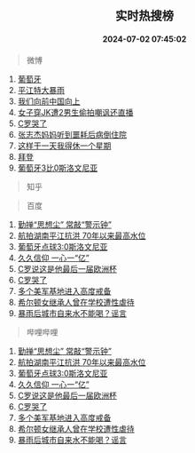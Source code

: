 <div align="center"><h2>实时热搜榜</h2><h4>2024-07-02 07:45:02</h4></div>

> 微博  

1. [葡萄牙](https://s.weibo.com/weibo?q=%E8%91%A1%E8%90%84%E7%89%99&t=31&band_rank=1&Refer=top)<br />
2. [平江特大暴雨](https://s.weibo.com/weibo?q=%23%E5%B9%B3%E6%B1%9F%E7%89%B9%E5%A4%A7%E6%9A%B4%E9%9B%A8%23&t=31&band_rank=2&Refer=top)<br />
3. [我们向前中国向上](https://s.weibo.com/weibo?q=%23%E6%88%91%E4%BB%AC%E5%90%91%E5%89%8D%E4%B8%AD%E5%9B%BD%E5%90%91%E4%B8%8A%23&t=31&band_rank=3&Refer=top)<br />
4. [女子穿JK遭2男生偷拍嘲讽还直播](https://s.weibo.com/weibo?q=%23%E5%A5%B3%E5%AD%90%E7%A9%BFJK%E9%81%AD2%E7%94%B7%E7%94%9F%E5%81%B7%E6%8B%8D%E5%98%B2%E8%AE%BD%E8%BF%98%E7%9B%B4%E6%92%AD%23&t=31&band_rank=4&Refer=top)<br />
5. [C罗哭了](https://s.weibo.com/weibo?q=C%E7%BD%97%E5%93%AD%E4%BA%86&t=31&band_rank=5&Refer=top)<br />
6. [张志杰妈妈听到噩耗后病倒住院](https://s.weibo.com/weibo?q=%23%E5%BC%A0%E5%BF%97%E6%9D%B0%E5%A6%88%E5%A6%88%E5%90%AC%E5%88%B0%E5%99%A9%E8%80%97%E5%90%8E%E7%97%85%E5%80%92%E4%BD%8F%E9%99%A2%23&t=31&band_rank=6&Refer=top)<br />
7. [这样干一天我得休一个星期](https://s.weibo.com/weibo?q=%E8%BF%99%E6%A0%B7%E5%B9%B2%E4%B8%80%E5%A4%A9%E6%88%91%E5%BE%97%E4%BC%91%E4%B8%80%E4%B8%AA%E6%98%9F%E6%9C%9F&t=31&band_rank=7&Refer=top)<br />
8. [拜登](https://s.weibo.com/weibo?q=%E6%8B%9C%E7%99%BB&t=31&band_rank=8&Refer=top)<br />
9. [葡萄牙3比0斯洛文尼亚](https://s.weibo.com/weibo?q=%23%E8%91%A1%E8%90%84%E7%89%993%E6%AF%940%E6%96%AF%E6%B4%9B%E6%96%87%E5%B0%BC%E4%BA%9A%23&t=31&band_rank=9&Refer=top)<br />

> 知乎  


> 百度  

1. [勤掸“思想尘” 常敲“警示钟”](https://www.baidu.com/s?wd=%E5%8B%A4%E6%8E%B8%E2%80%9C%E6%80%9D%E6%83%B3%E5%B0%98%E2%80%9D+%E5%B8%B8%E6%95%B2%E2%80%9C%E8%AD%A6%E7%A4%BA%E9%92%9F%E2%80%9D&sa=fyb_news&rsv_dl=fyb_news)<br />
2. [航拍湖南平江抗洪 70年以来最高水位](https://www.baidu.com/s?wd=%E8%88%AA%E6%8B%8D%E6%B9%96%E5%8D%97%E5%B9%B3%E6%B1%9F%E6%8A%97%E6%B4%AA+70%E5%B9%B4%E4%BB%A5%E6%9D%A5%E6%9C%80%E9%AB%98%E6%B0%B4%E4%BD%8D&sa=fyb_news&rsv_dl=fyb_news)<br />
3. [葡萄牙点球3:0斯洛文尼亚](https://www.baidu.com/s?wd=%E8%91%A1%E8%90%84%E7%89%99%E7%82%B9%E7%90%833%3A0%E6%96%AF%E6%B4%9B%E6%96%87%E5%B0%BC%E4%BA%9A&sa=fyb_news&rsv_dl=fyb_news)<br />
4. [久久信仰 一心一“亿”](https://www.baidu.com/s?wd=%E4%B9%85%E4%B9%85%E4%BF%A1%E4%BB%B0+%E4%B8%80%E5%BF%83%E4%B8%80%E2%80%9C%E4%BA%BF%E2%80%9D&sa=fyb_news&rsv_dl=fyb_news)<br />
5. [C罗说这是他最后一届欧洲杯](https://www.baidu.com/s?wd=C%E7%BD%97%E8%AF%B4%E8%BF%99%E6%98%AF%E4%BB%96%E6%9C%80%E5%90%8E%E4%B8%80%E5%B1%8A%E6%AC%A7%E6%B4%B2%E6%9D%AF&sa=fyb_news&rsv_dl=fyb_news)<br />
6. [C罗哭了](https://www.baidu.com/s?wd=C%E7%BD%97%E5%93%AD%E4%BA%86&sa=fyb_news&rsv_dl=fyb_news)<br />
7. [多个美军基地进入高度戒备](https://www.baidu.com/s?wd=%E5%A4%9A%E4%B8%AA%E7%BE%8E%E5%86%9B%E5%9F%BA%E5%9C%B0%E8%BF%9B%E5%85%A5%E9%AB%98%E5%BA%A6%E6%88%92%E5%A4%87&sa=fyb_news&rsv_dl=fyb_news)<br />
8. [希尔顿女继承人曾在学校遭性虐待](https://www.baidu.com/s?wd=%E5%B8%8C%E5%B0%94%E9%A1%BF%E5%A5%B3%E7%BB%A7%E6%89%BF%E4%BA%BA%E6%9B%BE%E5%9C%A8%E5%AD%A6%E6%A0%A1%E9%81%AD%E6%80%A7%E8%99%90%E5%BE%85&sa=fyb_news&rsv_dl=fyb_news)<br />
9. [暴雨后城市自来水不能喝？谣言](https://www.baidu.com/s?wd=%E6%9A%B4%E9%9B%A8%E5%90%8E%E5%9F%8E%E5%B8%82%E8%87%AA%E6%9D%A5%E6%B0%B4%E4%B8%8D%E8%83%BD%E5%96%9D%EF%BC%9F%E8%B0%A3%E8%A8%80&sa=fyb_news&rsv_dl=fyb_news)<br />

> 哔哩哔哩  

1. [勤掸“思想尘” 常敲“警示钟”](https://www.baidu.com/s?wd=%E5%8B%A4%E6%8E%B8%E2%80%9C%E6%80%9D%E6%83%B3%E5%B0%98%E2%80%9D+%E5%B8%B8%E6%95%B2%E2%80%9C%E8%AD%A6%E7%A4%BA%E9%92%9F%E2%80%9D&sa=fyb_news&rsv_dl=fyb_news)<br />
2. [航拍湖南平江抗洪 70年以来最高水位](https://www.baidu.com/s?wd=%E8%88%AA%E6%8B%8D%E6%B9%96%E5%8D%97%E5%B9%B3%E6%B1%9F%E6%8A%97%E6%B4%AA+70%E5%B9%B4%E4%BB%A5%E6%9D%A5%E6%9C%80%E9%AB%98%E6%B0%B4%E4%BD%8D&sa=fyb_news&rsv_dl=fyb_news)<br />
3. [葡萄牙点球3:0斯洛文尼亚](https://www.baidu.com/s?wd=%E8%91%A1%E8%90%84%E7%89%99%E7%82%B9%E7%90%833%3A0%E6%96%AF%E6%B4%9B%E6%96%87%E5%B0%BC%E4%BA%9A&sa=fyb_news&rsv_dl=fyb_news)<br />
4. [久久信仰 一心一“亿”](https://www.baidu.com/s?wd=%E4%B9%85%E4%B9%85%E4%BF%A1%E4%BB%B0+%E4%B8%80%E5%BF%83%E4%B8%80%E2%80%9C%E4%BA%BF%E2%80%9D&sa=fyb_news&rsv_dl=fyb_news)<br />
5. [C罗说这是他最后一届欧洲杯](https://www.baidu.com/s?wd=C%E7%BD%97%E8%AF%B4%E8%BF%99%E6%98%AF%E4%BB%96%E6%9C%80%E5%90%8E%E4%B8%80%E5%B1%8A%E6%AC%A7%E6%B4%B2%E6%9D%AF&sa=fyb_news&rsv_dl=fyb_news)<br />
6. [C罗哭了](https://www.baidu.com/s?wd=C%E7%BD%97%E5%93%AD%E4%BA%86&sa=fyb_news&rsv_dl=fyb_news)<br />
7. [多个美军基地进入高度戒备](https://www.baidu.com/s?wd=%E5%A4%9A%E4%B8%AA%E7%BE%8E%E5%86%9B%E5%9F%BA%E5%9C%B0%E8%BF%9B%E5%85%A5%E9%AB%98%E5%BA%A6%E6%88%92%E5%A4%87&sa=fyb_news&rsv_dl=fyb_news)<br />
8. [希尔顿女继承人曾在学校遭性虐待](https://www.baidu.com/s?wd=%E5%B8%8C%E5%B0%94%E9%A1%BF%E5%A5%B3%E7%BB%A7%E6%89%BF%E4%BA%BA%E6%9B%BE%E5%9C%A8%E5%AD%A6%E6%A0%A1%E9%81%AD%E6%80%A7%E8%99%90%E5%BE%85&sa=fyb_news&rsv_dl=fyb_news)<br />
9. [暴雨后城市自来水不能喝？谣言](https://www.baidu.com/s?wd=%E6%9A%B4%E9%9B%A8%E5%90%8E%E5%9F%8E%E5%B8%82%E8%87%AA%E6%9D%A5%E6%B0%B4%E4%B8%8D%E8%83%BD%E5%96%9D%EF%BC%9F%E8%B0%A3%E8%A8%80&sa=fyb_news&rsv_dl=fyb_news)<br />
